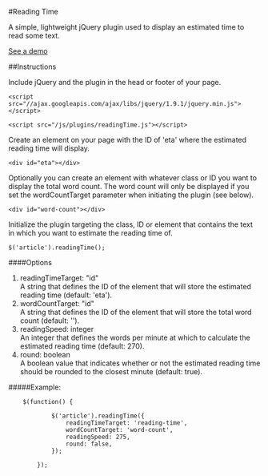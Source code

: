 #Reading Time

A simple, lightweight jQuery plugin used to display an estimated time to read some text.

<a href="http://michael-lynch.github.io/estimated-reading-time/" target="_blank">See a demo</a>

##Instructions

Include jQuery and the plugin in the head or footer of your page.

    <script src="//ajax.googleapis.com/ajax/libs/jquery/1.9.1/jquery.min.js"></script>
    
    <script src="/js/plugins/readingTime.js"></script>
    
Create an element on your page with the ID of 'eta' where the estimated reading time will display.

	<div id="eta"></div>
	
Optionally you can create an element with whatever class or ID you want to display the total word count. The word count will only be displayed if you set the wordCountTarget parameter when initiating the plugin (see below).

	<div id="word-count"></div>
    
Initialize the plugin targeting the class, ID or element that contains the text in which you want to estimate the reading time of. 

	$('article').readingTime();
	
####Options

<ol>

<li>
readingTimeTarget: "id"
<br />A string that defines the ID of the element that will store the estimated reading time (default: 'eta').
</li>

<li>wordCountTarget: "id"
<br />A string that defines the ID of the element that will store the total word count (default: ''). 
</li>

<li>readingSpeed: integer
<br />An integer that defines the words per minute at which to calculate the estimated reading time (default: 270).
</li>

<li>round: boolean
<br />A boolean value that indicates whether or not the estimated reading time should be rounded to the closest minute (default: true).
</li>

</ol>

#####Example:

		$(function() {
			
				$('article').readingTime({
					readingTimeTarget: 'reading-time',
					wordCountTarget: 'word-count',
					readingSpeed: 275,
					round: false,
				});
				
			});